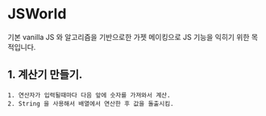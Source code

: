 # JSWorld

기본 vanilla JS 와 알고리즘을 기반으로한 가젯 메이킹으로 JS 기능을 익히기 위한 목적입니다.

## 1. 계산기 만들기.

    1. 연산자가 입력될때마다 다음 앞에 숫자를 가져와서 계산.
    2. String 을 사용해서 배열에서 연산한 후 값을 돌출시킴.